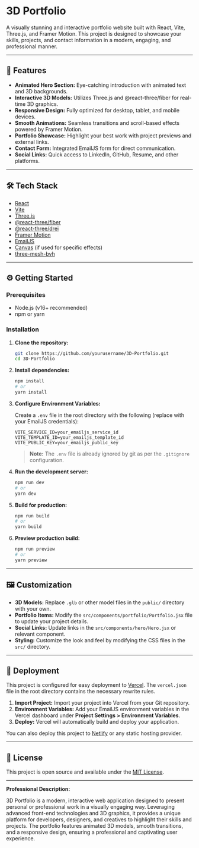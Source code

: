 # 3D Portfolio

A visually stunning and interactive portfolio website built with React, Vite, Three.js, and Framer Motion. This project is designed to showcase your skills, projects, and contact information in a modern, engaging, and professional manner.

---

## 🚀 Features

- **Animated Hero Section:** Eye-catching introduction with animated text and 3D backgrounds.
- **Interactive 3D Models:** Utilizes Three.js and @react-three/fiber for real-time 3D graphics.
- **Responsive Design:** Fully optimized for desktop, tablet, and mobile devices.
- **Smooth Animations:** Seamless transitions and scroll-based effects powered by Framer Motion.
- **Portfolio Showcase:** Highlight your best work with project previews and external links.
- **Contact Form:** Integrated EmailJS form for direct communication.
- **Social Links:** Quick access to LinkedIn, GitHub, Resume, and other platforms.

---

## 🛠️ Tech Stack

- [React](https://react.dev/)
- [Vite](https://vitejs.dev/)
- [Three.js](https://threejs.org/)
- [@react-three/fiber](https://docs.pmnd.rs/react-three-fiber/getting-started/introduction)
- [@react-three/drei](https://github.com/pmndrs/drei)
- [Framer Motion](https://www.framer.com/motion/)
- [EmailJS](https://www.emailjs.com/)
- [Canvas](https://www.npmjs.com/package/canvas) (if used for specific effects)
- [three-mesh-bvh](https://github.com/gkjohnson/three-mesh-bvh)


---

## ⚙️ Getting Started

### Prerequisites

- Node.js (v16+ recommended)
- npm or yarn

### Installation

1. **Clone the repository:**
   ```sh
   git clone https://github.com/yourusername/3D-Portfolio.git
   cd 3D-Portfolio
   ```

2. **Install dependencies:**
   ```sh
   npm install
   # or
   yarn install
   ```

3. **Configure Environment Variables:**

   Create a `.env` file in the root directory with the following (replace with your EmailJS credentials):

   ```
   VITE_SERVICE_ID=your_emailjs_service_id
   VITE_TEMPLATE_ID=your_emailjs_template_id
   VITE_PUBLIC_KEY=your_emailjs_public_key
   ```

   > **Note:** The `.env` file is already ignored by git as per the `.gitignore` configuration.

4. **Run the development server:**
   ```sh
   npm run dev
   # or
   yarn dev
   ```

5. **Build for production:**
   ```sh
   npm run build
   # or
   yarn build
   ```

6. **Preview production build:**
   ```sh
   npm run preview
   # or
   yarn preview
   ```

---

## 🖼️ Customization

- **3D Models:** Replace `.glb` or other model files in the `public/` directory with your own.
- **Portfolio Items:** Modify the `src/components/portfolio/Portfolio.jsx` file to update your project details.
- **Social Links:** Update links in the `src/components/hero/Hero.jsx` or relevant component.
- **Styling:** Customize the look and feel by modifying the CSS files in the `src/` directory.

---

## 🚢 Deployment

This project is configured for easy deployment to [Vercel](https://vercel.com/). The `vercel.json` file in the root directory contains the necessary rewrite rules.

1.  **Import Project:** Import your project into Vercel from your Git repository.
2.  **Environment Variables:** Add your EmailJS environment variables in the Vercel dashboard under **Project Settings > Environment Variables**.
3.  **Deploy:** Vercel will automatically build and deploy your application.

You can also deploy this project to [Netlify](https://www.netlify.com/) or any static hosting provider.

---

## 📄 License

This project is open source and available under the [MIT License](LICENSE).

---

**Professional Description:**

3D Portfolio is a modern, interactive web application designed to present personal or professional work in a visually engaging way. Leveraging advanced front-end technologies and 3D graphics, it provides a unique platform for developers, designers, and creatives to highlight their skills and projects. The portfolio features animated 3D models, smooth transitions, and a responsive design, ensuring a professional and captivating user experience.

